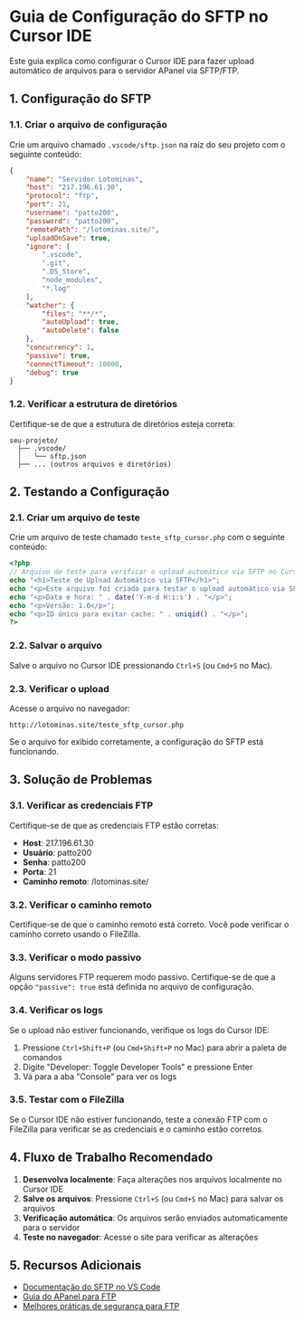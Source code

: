 # Guia de Configuração do SFTP no Cursor IDE

Este guia explica como configurar o Cursor IDE para fazer upload automático de arquivos para o servidor APanel via SFTP/FTP.

## 1. Configuração do SFTP

### 1.1. Criar o arquivo de configuração

Crie um arquivo chamado `.vscode/sftp.json` na raiz do seu projeto com o seguinte conteúdo:

```json
{
    "name": "Servidor Lotominas",
    "host": "217.196.61.30",
    "protocol": "ftp",
    "port": 21,
    "username": "patto200",
    "password": "patto200",
    "remotePath": "/lotominas.site/",
    "uploadOnSave": true,
    "ignore": [
        ".vscode",
        ".git",
        ".DS_Store",
        "node_modules",
        "*.log"
    ],
    "watcher": {
        "files": "**/*",
        "autoUpload": true,
        "autoDelete": false
    },
    "concurrency": 1,
    "passive": true,
    "connectTimeout": 10000,
    "debug": true
}
```

### 1.2. Verificar a estrutura de diretórios

Certifique-se de que a estrutura de diretórios esteja correta:

```
seu-projeto/
  ├── .vscode/
  │   └── sftp.json
  ├── ... (outros arquivos e diretórios)
```

## 2. Testando a Configuração

### 2.1. Criar um arquivo de teste

Crie um arquivo de teste chamado `teste_sftp_cursor.php` com o seguinte conteúdo:

```php
<?php
// Arquivo de teste para verificar o upload automático via SFTP no Cursor IDE
echo "<h1>Teste de Upload Automático via SFTP</h1>";
echo "<p>Este arquivo foi criado para testar o upload automático via SFTP no Cursor IDE.</p>";
echo "<p>Data e hora: " . date('Y-m-d H:i:s') . "</p>";
echo "<p>Versão: 1.0</p>";
echo "<p>ID único para evitar cache: " . uniqid() . "</p>";
?>
```

### 2.2. Salvar o arquivo

Salve o arquivo no Cursor IDE pressionando `Ctrl+S` (ou `Cmd+S` no Mac).

### 2.3. Verificar o upload

Acesse o arquivo no navegador:

```
http://lotominas.site/teste_sftp_cursor.php
```

Se o arquivo for exibido corretamente, a configuração do SFTP está funcionando.

## 3. Solução de Problemas

### 3.1. Verificar as credenciais FTP

Certifique-se de que as credenciais FTP estão corretas:

- **Host**: 217.196.61.30
- **Usuário**: patto200
- **Senha**: patto200
- **Porta**: 21
- **Caminho remoto**: /lotominas.site/

### 3.2. Verificar o caminho remoto

Certifique-se de que o caminho remoto está correto. Você pode verificar o caminho correto usando o FileZilla.

### 3.3. Verificar o modo passivo

Alguns servidores FTP requerem modo passivo. Certifique-se de que a opção `"passive": true` está definida no arquivo de configuração.

### 3.4. Verificar os logs

Se o upload não estiver funcionando, verifique os logs do Cursor IDE:

1. Pressione `Ctrl+Shift+P` (ou `Cmd+Shift+P` no Mac) para abrir a paleta de comandos
2. Digite "Developer: Toggle Developer Tools" e pressione Enter
3. Vá para a aba "Console" para ver os logs

### 3.5. Testar com o FileZilla

Se o Cursor IDE não estiver funcionando, teste a conexão FTP com o FileZilla para verificar se as credenciais e o caminho estão corretos.

## 4. Fluxo de Trabalho Recomendado

1. **Desenvolva localmente**: Faça alterações nos arquivos localmente no Cursor IDE
2. **Salve os arquivos**: Pressione `Ctrl+S` (ou `Cmd+S` no Mac) para salvar os arquivos
3. **Verificação automática**: Os arquivos serão enviados automaticamente para o servidor
4. **Teste no navegador**: Acesse o site para verificar as alterações

## 5. Recursos Adicionais

- [Documentação do SFTP no VS Code](https://marketplace.visualstudio.com/items?itemName=liximomo.sftp)
- [Guia do APanel para FTP](https://www.aapanel.com/new/ftp.html)
- [Melhores práticas de segurança para FTP](https://www.aapanel.com/new/security.html) 